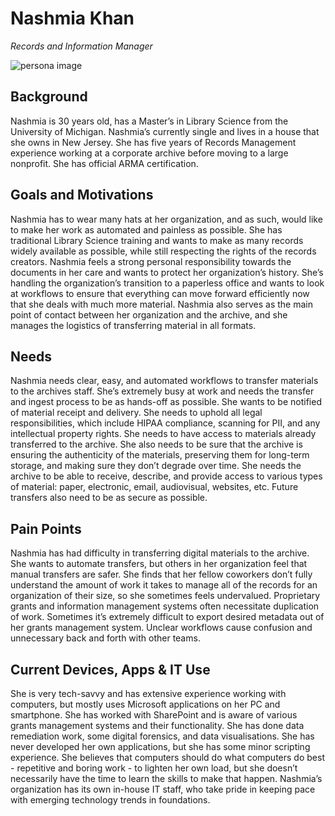 # Nashmia Khan

_Records and Information Manager_

![persona image](img/nashmia-khan.jpg)

## Background

Nashmia is 30 years old, has a Master’s in Library Science from the University of Michigan. Nashmia’s currently single and lives in a house that she owns in New Jersey. She has five years of Records Management experience working at a corporate archive before moving to a large nonprofit. She has official ARMA certification.

## Goals and Motivations

Nashmia has to wear many hats at her organization, and as such, would like to make her work as automated and painless as possible. She has traditional Library Science training and wants to make as many records widely available as possible, while still respecting the rights of the records creators. Nashmia feels a strong personal responsibility towards the documents in her care and wants to protect her organization’s history. She’s handling the organization’s transition to a paperless office and wants to look at workflows to ensure that everything can move forward efficiently now that she deals with much more material. Nashmia also serves as the main point of contact between her organization and the archive, and she manages the logistics of transferring material in all formats.

## Needs

Nashmia needs clear, easy, and automated workflows to transfer materials to the archives staff. She’s extremely busy at work and needs the transfer and ingest process to be as hands-off as possible. She wants to be notified of material receipt and delivery. She needs to uphold all legal responsibilities, which include HIPAA compliance, scanning for PII, and any intellectual property rights. She needs to have access to materials already transferred to the archive. She also needs to be sure that the archive is ensuring the authenticity of the materials, preserving them for long-term storage, and making sure they don’t degrade over time. She needs the archive to be able to receive, describe, and provide access to various types of material: paper, electronic, email, audiovisual, websites, etc. Future transfers also need to be as secure as possible.

## Pain Points

Nashmia has had difficulty in transferring digital materials to the archive. She wants to automate transfers, but others in her organization feel that manual transfers are safer. She finds that her fellow coworkers don’t fully understand the amount of work it takes to manage all of the records for an organization of their size, so she sometimes feels undervalued. Proprietary grants and information management systems often necessitate duplication of work. Sometimes it’s extremely difficult to export desired metadata out of her grants management system. Unclear workflows cause confusion and unnecessary back and forth with other teams.

## Current Devices, Apps & IT Use

She is very tech-savvy and has extensive experience working with computers, but mostly uses Microsoft applications on her PC and smartphone. She has worked with SharePoint and is aware of various grants management systems and their functionality. She has done data remediation work, some digital forensics, and data visualisations. She has never developed her own applications, but she has some minor scripting experience. She believes that computers should do what computers do best - repetitive and boring work - to lighten her own load, but she doesn’t necessarily have the time to learn the skills to make that happen. Nashmia’s organization has its own in-house IT staff, who take pride in keeping pace with emerging technology trends in foundations.
